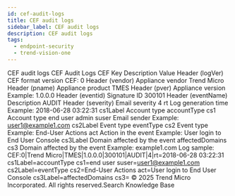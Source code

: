 ```yaml
---
id: cef-audit-logs
title: CEF audit logs
sidebar_label: CEF audit logs
description: CEF audit logs
tags:
  - endpoint-security
  - trend-vision-one
---
```


 CEF audit logs CEF Audit Logs CEF Key Description Value Header (logVer) CEF format version CEF: 0 Header (vendor) Appliance vendor Trend Micro Header (pname) Appliance product TMES Header (pver) Appliance version Example: 1.0.0.0 Header (eventid) Signature ID 300101 Header (eventName) Description AUDIT Header (severity) Email severity 4 rt Log generation time Example: 2018-06-28 03:22:31 cs1Label Account type accountType cs1 Account type end user admin suser Email sender Example: user1@example1.com cs2Label Event type eventType cs2 Event type Example: End-User Actions act Action in the event Example: User login to End User Console cs3Label Domain affected by the event affectedDomains cs3 Domain affected by the event Example: example1.com Log sample: CEF:0|Trend Micro|TMES|1.0.0.0|300101|AUDIT|4|rt=2018-06-28 03:22:31 cs1Label=accountType cs1=end user suser=user1@example1.com cs2Label=eventType cs2=End-User Actions act=User login to End User Console cs3Label=affectedDomains cs3= © 2025 Trend Micro Incorporated. All rights reserved.Search Knowledge Base